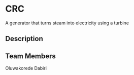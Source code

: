 # CRC
A generator that turns steam into electricity using a turbine

## Description

## Team Members


Oluwakorede Dabiri
